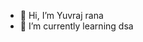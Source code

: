 - 👋 Hi, I’m Yuvraj rana
- 🌱 I’m currently learning dsa

<!---
Yuvii2021/Yuvii2021 is a ✨ special ✨ repository because its `README.md` (this file) appears on your GitHub profile.
You can click the Preview link to take a look at your changes.
--->
